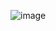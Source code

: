 ![image](https://github.com/sudesrcyr/MessageSenderForm/assets/114005098/c157fdbf-a8c2-42a5-9615-1673ed1ba2b6)
